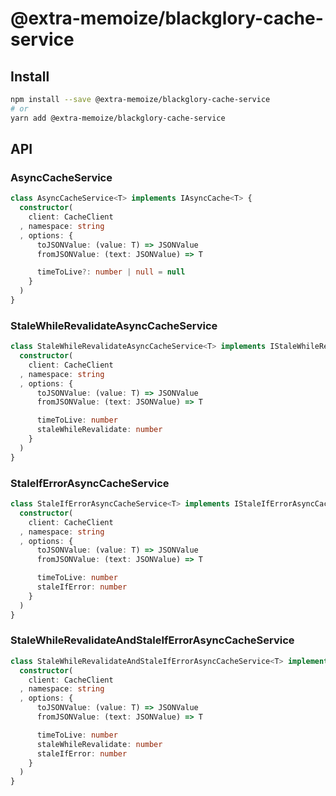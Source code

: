 # @extra-memoize/blackglory-cache-service
## Install
```sh
npm install --save @extra-memoize/blackglory-cache-service
# or
yarn add @extra-memoize/blackglory-cache-service
```

## API
### AsyncCacheService
```ts
class AsyncCacheService<T> implements IAsyncCache<T> {
  constructor(
    client: CacheClient
  , namespace: string
  , options: {
      toJSONValue: (value: T) => JSONValue
      fromJSONValue: (text: JSONValue) => T

      timeToLive?: number | null = null
    }
  )
}
```

### StaleWhileRevalidateAsyncCacheService
```ts
class StaleWhileRevalidateAsyncCacheService<T> implements IStaleWhileRevalidateAsyncCache<T> {
  constructor(
    client: CacheClient
  , namespace: string
  , options: {
      toJSONValue: (value: T) => JSONValue
      fromJSONValue: (text: JSONValue) => T

      timeToLive: number
      staleWhileRevalidate: number
    }
  )
}
```

### StaleIfErrorAsyncCacheService
```ts
class StaleIfErrorAsyncCacheService<T> implements IStaleIfErrorAsyncCache<T> {
  constructor(
    client: CacheClient
  , namespace: string
  , options: {
      toJSONValue: (value: T) => JSONValue
      fromJSONValue: (text: JSONValue) => T

      timeToLive: number
      staleIfError: number
    }
  )
}
```

### StaleWhileRevalidateAndStaleIfErrorAsyncCacheService
```ts
class StaleWhileRevalidateAndStaleIfErrorAsyncCacheService<T> implements IStaleWhileRevalidateAndStaleIfErrorAsyncCache<T> {
  constructor(
    client: CacheClient
  , namespace: string
  , options: {
      toJSONValue: (value: T) => JSONValue
      fromJSONValue: (text: JSONValue) => T

      timeToLive: number
      staleWhileRevalidate: number
      staleIfError: number
    }
  )
}
```
